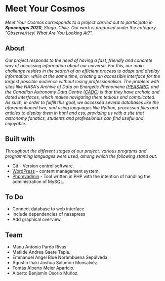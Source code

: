 # Meet Your Cosmos

_Meet Your Cosmos corresponds to a project carried out to participate in **Spaceapps 2020**, Stago. Chile. Our work is produced under the category "Observe/Hey! What Are You Looking At?"._

## About 

_Our project responds to the need of having a fast, friendly and concrete way of accessing information about our universe. For this, our main challenge resides in the search of an efficient process to adapt and display information, while at the same time, creating an accessible interface for the largest possible audience without losing professionalism._
_The problem with sites like NASA´s Archive of Data on Energetic Phenomena ([HEASARC](https://heasarc.gsfc.nasa.gov/cgi-bin/Tools/viewing/viewing.pl)) and the Canadian Astronomy Data Centre ([CADC](https://www.cadc-ccda.hia-iha.nrc-cnrc.gc.ca/en/)) is that they have archaic and dated interfaces, which makes navigating them tedious and complicated. As such, in order to fulfill this goal, we accessed several databases like the aforementioned two, and using languages like Python, processed files and articles to display them in html and css, providing us with a site that astronomy fanatics, students and professionals can find useful and enjoyable._

## Built with

_Throughout the different stages of our project, various programs and programming languages were used, among which the following stand out._

* [Git](https://git-scm.com/) - Version control software.
* [WordPress](https://wordpress.com/) - content management system.
* [Phpmyadmin](https://www.phpmyadmin.net/) - Tool written in PHP with the intention of handling the administration of MySQL.

## To Do
* Connect database to web interface
* Include dependencies of nasapress
* Add graphical overview

## Team
* Manu Antonio Pardo Rivas.
* Matilde Andrea Gaete Tapia.
* Emmanuel Ángel Blue Norambuena Sepúlveda.
* Agustín Iñaki Joshua Salomón Monsalvéz.
* Tomás Alberto Meier Aparicio.
* Alberto Benjamín Osorio Muñoz.
